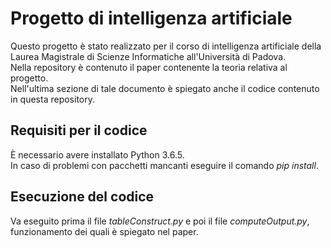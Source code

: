 # Progetto di intelligenza artificiale
Questo progetto è stato realizzato per il corso di intelligenza artificiale della Laurea Magistrale di Scienze Informatiche all'Università di Padova.<br/> 
Nella repository è contenuto il paper contenente la teoria relativa al progetto.<br/> 
Nell'ultima sezione di tale documento è spiegato anche il codice contenuto in questa repository.

## Requisiti per il codice

È necessario avere installato Python 3.6.5.<br/> 
In caso di problemi con pacchetti mancanti eseguire il comando *pip install*.

## Esecuzione del codice

Va eseguito prima il file *tableConstruct.py* e poi il file *computeOutput.py*, funzionamento dei quali è spiegato nel paper.
